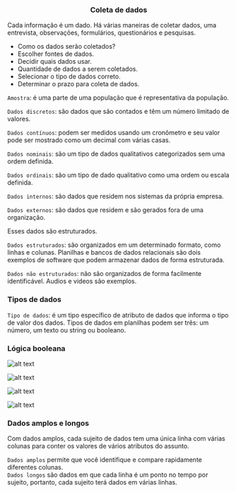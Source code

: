 ### <center> Coleta de dados </center>
Cada informação é um dado. Há várias maneiras de coletar dados, uma entrevista, observações, formulários, questionários e pesquisas. <br>

 - Como os dados serão coletados? <br>
 - Escolher fontes de dados. <br>
 - Decidir quais dados usar. <br>
 - Quantidade de dados a serem coletados. <br>
 - Selecionar o tipo de dados correto. <br>
 - Determinar o prazo para coleta de dados. <br>


`Amostra`: é uma parte de uma população que é representativa da população. <br>

`Dados discretos`: são dados que são contados e têm um número limitado de valores. <br>

`Dados contínuos`: podem ser medidos usando um cronômetro e seu valor pode ser mostrado como um decimal com várias casas. <br>

`Dados nominais`: são um tipo de dados qualitativos categorizados sem uma ordem definida. <br>

`Dados ordinais`: são um tipo de dado qualitativo como uma ordem ou escala definida. <br>

`Dados internos`: são dados que residem nos sistemas da própria empresa. <br>

`Dados externos`: são dados que residem e são gerados fora de uma organização. <br>

Esses dados são estruturados. <br>

`Dados estruturados`: são organizados em um determinado formato, como linhas e colunas. Planilhas e bancos de dados relacionais são dois exemplos de software que podem armazenar dados de forma estruturada. <br>

`Dados não estruturados`: não são organizados de forma facilmente identificável. Audios e videos são exemplos. 

### Tipos de dados 

`Tipo de dados`: é um tipo específico de atributo de dados que informa o tipo de valor dos dados. Tipos de dados em planilhas podem ser três: um número, um texto ou string ou booleano. <br>

### Lógica booleana

![alt text](<../../Prints/Módulo 3/image.png>)

![alt text](<../../Prints/Módulo 3/Captura de tela 2025-03-07 153437.png>)

![alt text](<../../Prints/Módulo 3/Captura de tela 2025-03-07 153617.png>)

![alt text](<../../Prints/Módulo 3/Captura de tela 2025-03-07 153646.png>)

### Dados amplos e longos 
Com dados amplos, cada sujeito de dados tem uma única linha com várias colunas para conter os valores de vários atributos do assunto. <br>

`Dados amplos` permite que você identifique e compare rapidamente diferentes colunas. <br>
`Dados longos` são dados em que cada linha é um ponto no tempo por sujeito, portanto, cada sujeito terá dados em várias linhas. <br>